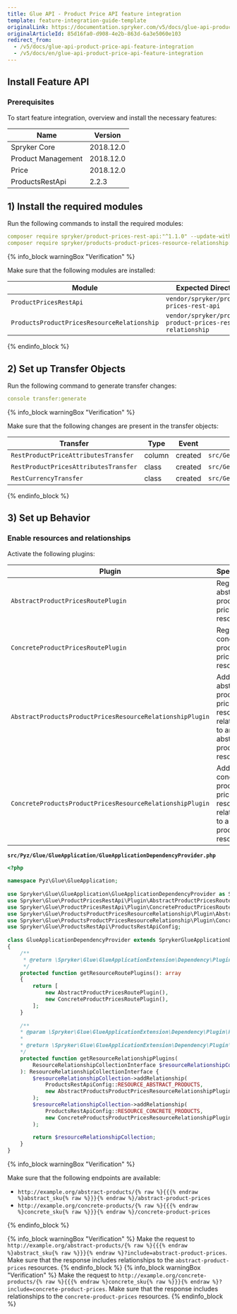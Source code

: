 ```yaml
---
title: Glue API - Product Price API feature integration
template: feature-integration-guide-template
originalLink: https://documentation.spryker.com/v5/docs/glue-api-product-price-api-feature-integration
originalArticleId: 85d16fa0-d908-4e2b-863d-6a3e5060e103
redirect_from:
  - /v5/docs/glue-api-product-price-api-feature-integration
  - /v5/docs/en/glue-api-product-price-api-feature-integration
---
```


## Install Feature API
### Prerequisites
To start feature integration, overview and install the necessary features:

| Name | Version |
| --- | --- |
| Spryker Core | 2018.12.0 |
| Product Management | 2018.12.0 |
| Price | 2018.12.0 |
| ProductsRestApi | 2.2.3 |

## 1) Install the required modules

Run the following commands to install the required modules:

```yaml
composer require spryker/product-prices-rest-api:"^1.1.0" --update-with-dependencies
composer require spryker/products-product-prices-resource-relationship:"^1.0.0" --update-with-dependencies
```

{% info_block warningBox "Verification" %}


Make sure that the following modules are installed:

| Module | Expected Directory |
| --- | --- |
| `ProductPricesRestApi` | `vendor/spryker/product-prices-rest-api` |
|`ProductsProductPricesResourceRelationship`|`vendor/spryker/products-product-prices-resource-relationship`|

{% endinfo_block %}

## 2) Set up Transfer Objects

Run the following command to generate transfer changes:

```yaml
console transfer:generate
```

{% info_block warningBox "Verification" %}

Make sure that the following changes are present in the transfer objects:

| Transfer |Type  | Event | Path |
| --- | --- | --- | --- |
| `RestProductPriceAttributesTransfer` | column | created | `src/Generated/Shared/Transfer/RestProductPriceAttributesTransfer` |
| `RestProductPricesAttributesTransfer` | class | created | `src/Generated/Shared/Transfer/RestProductPricesAttributesTransfer` |
| `RestCurrencyTransfer` | class | created | `src/Generated/Shared/Transfer/RestCurrencyTransfer` |

{% endinfo_block %}

## 3) Set up Behavior
### Enable resources and relationships
Activate the following plugins:

| Plugin | Specification | Prerequisites | Namespace |
| --- | --- | --- | --- |
| `AbstractProductPricesRoutePlugin` | Registers an abstract product prices resource. | None | `Spryker\Glue\ProductPricesRestApi\Plugin` |
| `ConcreteProductPricesRoutePlugin` | Registers a concrete product prices resource. | None | `Spryker\Glue\ProductPricesRestApi\Plugin` |
| `AbstractProductsProductPricesResourceRelationshipPlugin` | Adds an abstract product prices resource as a relationship to an abstract product resource. | None | `Spryker\Glue\ProductsProductPricesResourceRelationship\Plugin` |
| `ConcreteProductsProductPricesResourceRelationshipPlugin` | Adds a concrete product prices resource as a relationship to a concrete product resource. | None | `Spryker\Glue\ProductsProductPricesResourceRelationship\Plugin` |

**`src/Pyz/Glue/GlueApplication/GlueApplicationDependencyProvider.php`**
```php
<?php
 
namespace Pyz\Glue\GlueApplication;
 
use Spryker\Glue\GlueApplication\GlueApplicationDependencyProvider as SprykerGlueApplicationDependencyProvider;
use Spryker\Glue\ProductPricesRestApi\Plugin\AbstractProductPricesRoutePlugin;
use Spryker\Glue\ProductPricesRestApi\Plugin\ConcreteProductPricesRoutePlugin;
use Spryker\Glue\ProductsProductPricesResourceRelationship\Plugin\AbstractProductsProductPricesResourceRelationshipPlugin;
use Spryker\Glue\ProductsProductPricesResourceRelationship\Plugin\ConcreteProductsProductPricesResourceRelationshipPlugin;
use Spryker\Glue\ProductsRestApi\ProductsRestApiConfig;
 
class GlueApplicationDependencyProvider extends SprykerGlueApplicationDependencyProvider
{
    /**
     * @return \Spryker\Glue\GlueApplicationExtension\Dependency\Plugin\ResourceRoutePluginInterface[]
     */
    protected function getResourceRoutePlugins(): array
    {
        return [
            new AbstractProductPricesRoutePlugin(),
            new ConcreteProductPricesRoutePlugin(),
        ];
    }
 
    /**
    * @param \Spryker\Glue\GlueApplicationExtension\Dependency\Plugin\ResourceRelationshipCollectionInterface $resourceRelationshipCollection
    *
    * @return \Spryker\Glue\GlueApplicationExtension\Dependency\Plugin\ResourceRelationshipCollectionInterface
    */
    protected function getResourceRelationshipPlugins(
        ResourceRelationshipCollectionInterface $resourceRelationshipCollection
    ): ResourceRelationshipCollectionInterface {
        $resourceRelationshipCollection->addRelationship(
            ProductsRestApiConfig::RESOURCE_ABSTRACT_PRODUCTS,
            new AbstractProductsProductPricesResourceRelationshipPlugin()
        );
        $resourceRelationshipCollection->addRelationship(
            ProductsRestApiConfig::RESOURCE_CONCRETE_PRODUCTS,
            new ConcreteProductsProductPricesResourceRelationshipPlugin()
        );
 
        return $resourceRelationshipCollection;
    }
}
```

{% info_block warningBox "Verification" %}

Make sure that the following endpoints are available:

* `http://example.org/abstract-products/{% raw %}{{{% endraw %}abstract_sku{% raw %}}}{% endraw %}/abstract-product-prices` 
* `http://example.org/concrete-products/{% raw %}{{{% endraw %}concrete_sku{% raw %}}}{% endraw %}/concrete-product-prices`

{% endinfo_block %} 

{% info_block warningBox "Verification" %}
Make the request to `http://example.org/abstract-products/{% raw %}{{{% endraw %}abstract_sku{% raw %}}}{% endraw %}?include=abstract-product-prices`. Make sure that the response includes relationships to the `abstract-product-prices` resources. 
{% endinfo_block %}
{% info_block warningBox "Verification" %}
Make the request to `http://example.org/concrete-products/{% raw %}{{{% endraw %}concrete_sku{% raw %}}}{% endraw %}?include=concrete-product-prices`. Make sure that the response includes relationships to the `concrete-product-prices` resources.
{% endinfo_block %}
